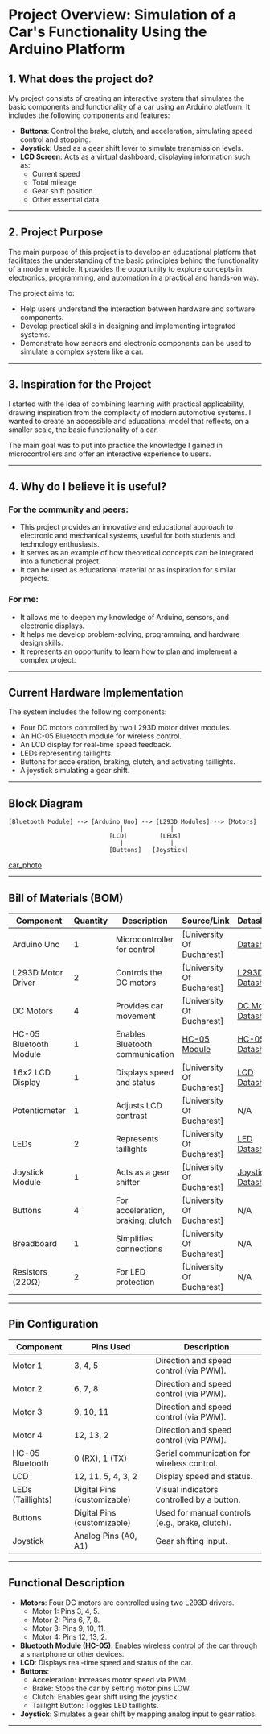 # Project Overview: Simulation of a Car's Functionality Using the Arduino Platform

## 1. What does the project do?  
My project consists of creating an interactive system that simulates the basic components and functionality of a car using an Arduino platform. It includes the following components and features:

- **Buttons**: Control the brake, clutch, and acceleration, simulating speed control and stopping.  
- **Joystick**: Used as a gear shift lever to simulate transmission levels.  
- **LCD Screen**: Acts as a virtual dashboard, displaying information such as:  
  - Current speed  
  - Total mileage  
  - Gear shift position  
  - Other essential data.  

---

## 2. Project Purpose  
The main purpose of this project is to develop an educational platform that facilitates the understanding of the basic principles behind the functionality of a modern vehicle. It provides the opportunity to explore concepts in electronics, programming, and automation in a practical and hands-on way.  

The project aims to:  
- Help users understand the interaction between hardware and software components.  
- Develop practical skills in designing and implementing integrated systems.  
- Demonstrate how sensors and electronic components can be used to simulate a complex system like a car.  

---

## 3. Inspiration for the Project  
I started with the idea of combining learning with practical applicability, drawing inspiration from the complexity of modern automotive systems. I wanted to create an accessible and educational model that reflects, on a smaller scale, the basic functionality of a car.  

The main goal was to put into practice the knowledge I gained in microcontrollers and offer an interactive experience to users.  

---

## 4. Why do I believe it is useful?  

### For the community and peers:  
- This project provides an innovative and educational approach to electronic and mechanical systems, useful for both students and technology enthusiasts.  
- It serves as an example of how theoretical concepts can be integrated into a functional project.  
- It can be used as educational material or as inspiration for similar projects.  

### For me:  
- It allows me to deepen my knowledge of Arduino, sensors, and electronic displays.  
- It helps me develop problem-solving, programming, and hardware design skills.  
- It represents an opportunity to learn how to plan and implement a complex project.  

---


## **Current Hardware Implementation**

The system includes the following components:
- Four DC motors controlled by two L293D motor driver modules.
- An HC-05 Bluetooth module for wireless control.
- An LCD display for real-time speed feedback.
- LEDs representing taillights.
- Buttons for acceleration, braking, clutch, and activating taillights.
- A joystick simulating a gear shift.

---

## **Block Diagram**

```plaintext
[Bluetooth Module] --> [Arduino Uno] --> [L293D Modules] --> [Motors]
                               |             |
                            [LCD]         [LEDs]
                               |             |
                            [Buttons]   [Joystick]
```
[car_photo](./photos/arduino_car.jpg)


---

## **Bill of Materials (BOM)**

| **Component**         | **Quantity** | **Description**                     | **Source/Link**                                                                                 | **Datasheet**                                                                 |
|------------------------|--------------|-------------------------------------|------------------------------------------------------------------------------------------------|-------------------------------------------------------------------------------|
| Arduino Uno            | 1            | Microcontroller for control         | [University Of Bucharest]                              | [Datasheet](https://store.arduino.cc/uno-rev3)                               |
| L293D Motor Driver     | 2            | Controls the DC motors              | [University Of Bucharest]                      | [L293D Datasheet](https://www.ti.com/lit/ds/symlink/l293d.pdf)               |
| DC Motors              | 4            | Provides car movement               | [University Of Bucharest]                                   | [DC Motor Datasheet](https://components101.com/motors/dc-motor)             |
| HC-05 Bluetooth Module | 1            | Enables Bluetooth communication     | [HC-05 Module]([https://www.sparkfun.com/products/12576](https://www.optimusdigital.ro/en/wireless-bluetooth/153-hc-05-master-slave-bluetooth-module-with-adapter-33v-and-5v-compatible.html))                                       | [HC-05 Datasheet](https://components101.com/wireless/hc-05-bluetooth-module)|
| 16x2 LCD Display       | 1            | Displays speed and status           | [University Of Bucharest]                                              | [LCD Datasheet](https://components101.com/displays/16x2-lcd-display-module) |
| Potentiometer          | 1            | Adjusts LCD contrast                | [University Of Bucharest]                                | N/A                                                                           |
| LEDs                   | 2            | Represents taillights               | [University Of Bucharest]                                          | [LED Datasheet](https://components101.com/leds/5mm-led-datasheet)           |
| Joystick Module        | 1            | Acts as a gear shifter              | [University Of Bucharest]                                        | [Joystick Datasheet](https://components101.com/switches/joystick-module)    |
| Buttons                | 4            | For acceleration, braking, clutch   | [University Of Bucharest]                                      | N/A                                                                           |
| Breadboard             | 1            | Simplifies connections              | [University Of Bucharest]                                            | N/A                                                                           |
| Resistors (220Ω)       | 2            | For LED protection                  | [University Of Bucharest]                                    | N/A                                                                           |

---

## **Pin Configuration**

| **Component**        | **Pins Used**              | **Description**                                     |
|-----------------------|----------------------------|---------------------------------------------------|
| Motor 1              | 3, 4, 5                    | Direction and speed control (via PWM).            |
| Motor 2              | 6, 7, 8                    | Direction and speed control (via PWM).            |
| Motor 3              | 9, 10, 11                  | Direction and speed control (via PWM).            |
| Motor 4              | 12, 13, 2                  | Direction and speed control (via PWM).            |
| HC-05 Bluetooth      | 0 (RX), 1 (TX)             | Serial communication for wireless control.        |
| LCD                  | 12, 11, 5, 4, 3, 2         | Display speed and status.                         |
| LEDs (Taillights)    | Digital Pins (customizable)| Visual indicators controlled by a button.         |
| Buttons              | Digital Pins (customizable)| Used for manual controls (e.g., brake, clutch).   |
| Joystick             | Analog Pins (A0, A1)       | Gear shifting input.                              |

---

## **Functional Description**

- **Motors**: Four DC motors are controlled using two L293D drivers.
  - Motor 1: Pins 3, 4, 5.
  - Motor 2: Pins 6, 7, 8.
  - Motor 3: Pins 9, 10, 11.
  - Motor 4: Pins 12, 13, 2.
- **Bluetooth Module (HC-05)**: Enables wireless control of the car through a smartphone or other devices.
- **LCD**: Displays real-time speed and status of the car.
- **Buttons**:
  - Acceleration: Increases motor speed via PWM.
  - Brake: Stops the car by setting motor pins LOW.
  - Clutch: Enables gear shift using the joystick.
  - Taillight Button: Toggles LED taillights.
- **Joystick**: Simulates a gear shift by mapping analog input to gear ratios.

---
